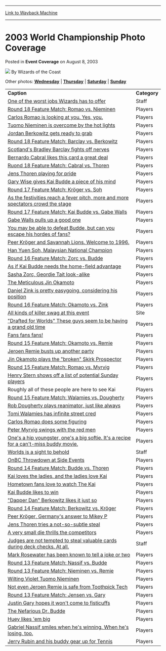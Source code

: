 
---
[Link to Wayback Machine](https://web.archive.org/web/20220807153910/https://magic.wizards.com/en/articles/archive/event-coverage/2003-world-championship-photo-coverage-2003-08-08)

[_metadata_:author]:- "Wizards of the Coast"
[_metadata_:description]:- "Other photos: Wednesday | Thursday | Saturday | Sunday Caption Category One of the worst jobs Wizards has to offer Staff Round 18 Feature Match: Romao vs. Nieminen Players Carlos Romao is looking at you. Yes, you. Players Tuomo Nieminen is overcome by the hot lights Players Jordan Berkowitz gets ready to grab Players Round 18 Feature Match: Barclay vs. Berkowitz Players"
[_metadata_:generator]:- "Drupal 7 (http://drupal.org)"
[_metadata_:node]:- "804871"
[_metadata_:publish_date]:- "2003-08-08"
[_metadata_:source]:- "div-main-content"
[_metadata_:title]:- "2003 World Championship Photo Coverage"
[_metadata_:wayback_capture_timestamp]:- "2022-08-07 15:39:10"
[_metadata_:wayback_raw_url]:- "https://web.archive.org/web/20220807153910id_/https://magic.wizards.com/en/articles/archive/event-coverage/2003-world-championship-photo-coverage-2003-08-08"
[_metadata_:wayback_url]:- "https://magic.wizards.com/en/articles/archive/event-coverage/2003-world-championship-photo-coverage-2003-08-08"
---


2003 World Championship Photo Coverage
======================================



 Posted in **Event Coverage**
 on August 8, 2003 






![](https://media.magic.wizards.com/styles/auth_small/public/images/person/wizards_author.jpg)
By Wizards of the Coast












Other photos: [**Wednesday**](/en/articles/archive/event-coverage/2003-world-championship-photo-coverage-2003-08-01) | [**Thursday**](/en/articles/archive/event-coverage/2003-world-championship-photo-coverage-2003-08-07) | [**Saturday**](http://archive.wizards.com/default.asp?x=sideboard/worlds03/photos4) | [**Sunday**](http://archive.wizards.com/default.asp?x=sideboard/worlds03/photos5)




|  |  |
| --- | --- |
| **Caption** | **Category** |
|  [One of the worst jobs Wizards has to offer](http://www.wizards.com/sideboard/images/worlds03/700.jpg) | Staff |
|  [Round 18 Feature Match: Romao vs. Nieminen](http://www.wizards.com/sideboard/images/worlds03/701.jpg) | Players |
|  [Carlos Romao is looking at you. Yes, you.](http://www.wizards.com/sideboard/images/worlds03/702.jpg) | Players |
|  [Tuomo Nieminen is overcome by the hot lights](http://www.wizards.com/sideboard/images/worlds03/703.jpg) | Players |
|  [Jordan Berkowitz gets ready to grab](http://www.wizards.com/sideboard/images/worlds03/704.jpg) | Players |
|  [Round 18 Feature Match: Barclay vs. Berkowitz](http://www.wizards.com/sideboard/images/worlds03/705.jpg) | Players |
|  [Scotland's Bradley Barclay fights off nerves](http://www.wizards.com/sideboard/images/worlds03/706.jpg) | Players |
|  [Bernardo Cabral likes this card a great deal](http://www.wizards.com/sideboard/images/worlds03/707.jpg) | Players |
|  [Ruond 18 Feature Match: Cabral vs. Thoren](http://www.wizards.com/sideboard/images/worlds03/708.jpg) | Players |
|  [Jens Thoren playing for pride](http://www.wizards.com/sideboard/images/worlds03/709.jpg) | Players |
|  [Gary Wise gives Kai Budde a piece of his mind](http://www.wizards.com/sideboard/images/worlds03/710.jpg) | Players |
|  [Round 17 Feature Match: Kröger vs. Soh](http://www.wizards.com/sideboard/images/worlds03/711.jpg) | Players |
|  [As the festivities reach a fever pitch, more and more spectators crowd the stage](http://www.wizards.com/sideboard/images/worlds03/712.jpg) | Players |
|  [Round 17 Feature Match: Kai Budde vs. Gabe Walls](http://www.wizards.com/sideboard/images/worlds03/713.jpg) | Players |
|  [Gabe Walls pulls up a good one](http://www.wizards.com/sideboard/images/worlds03/714.jpg) | Players |
|  [You may be able to defeat Budde, but can you escape his hordes of fans?](http://www.wizards.com/sideboard/images/worlds03/715.jpg) | Players |
|  [Peer Kröger and Savannah Lions. Welcome to 1996.](http://www.wizards.com/sideboard/images/worlds03/716.jpg) | Players |
|  [Han Yuen Soh, Malaysian National Champion](http://www.wizards.com/sideboard/images/worlds03/717.jpg) | Players |
|  [Round 16 Feature Match: Zorc vs. Budde](http://www.wizards.com/sideboard/images/worlds03/718.jpg) | Players |
|  [As if Kai Budde needs the home-field advantage](http://www.wizards.com/sideboard/images/worlds03/719.jpg) | Players |
|  [Sasha Zorc, Geordie Tait look-alike](http://www.wizards.com/sideboard/images/worlds03/720.jpg) | Players |
|  [The Meticulous Jin Okamoto](http://www.wizards.com/sideboard/images/worlds03/721.jpg) | Players |
|  [Daniel Zink is pretty easygoing, considering his position](http://www.wizards.com/sideboard/images/worlds03/722.jpg) | Players |
|  [Round 16 Feature Match: Okamoto vs. Zink](http://www.wizards.com/sideboard/images/worlds03/723.jpg) | Players |
|  [All kinds of killer swag at this event](http://www.wizards.com/sideboard/images/worlds03/724.jpg) | Site |
|  ["Drafted for Worlds" These guys seem to be having a grand old time](http://www.wizards.com/sideboard/images/worlds03/725.jpg) | Players |
|  [Fans fans fans!](http://www.wizards.com/sideboard/images/worlds03/726.jpg) | Players |
|  [Round 15 Feature Match: Okamoto vs. Remie](http://www.wizards.com/sideboard/images/worlds03/727.jpg) | Players |
|  [Jeroen Remie busts up another party](http://www.wizards.com/sideboard/images/worlds03/728.jpg) | Players |
|  [Jin Okamoto plays the "broken" Skirk Prospector](http://www.wizards.com/sideboard/images/worlds03/729.jpg) | Players |
|  [Round 15 Feature Match: Romao vs. Myrvig](http://www.wizards.com/sideboard/images/worlds03/730.jpg) | Players |
|  [Henry Stern shows off a list of potential Sunday players](http://www.wizards.com/sideboard/images/worlds03/731.jpg) | Players |
| Roughly all of these people are here to see Kai | Players |
|  [Round 15 Feature Match: Walamies vs. Dougherty](http://www.wizards.com/sideboard/images/worlds03/735.jpg) | Players |
|  [Rob Dougherty plays reanimator, just like always](http://www.wizards.com/sideboard/images/worlds03/736.jpg) | Players |
|  [Tomi Walamies has infinite street cred](http://www.wizards.com/sideboard/images/worlds03/737.jpg) | Players |
|  [Carlos Romao does some figuring](http://www.wizards.com/sideboard/images/worlds03/738.jpg) | Players |
|  [Peter Myrvig swings with the red men](http://www.wizards.com/sideboard/images/worlds03/739.jpg) | Players |
|  [One's a hip youngster, one's a big softie. It's a recipe for a can't-miss buddy movie.](http://www.wizards.com/sideboard/images/worlds03/740.jpg) | Players |
|  [Worlds is a sight to behold](http://www.wizards.com/sideboard/images/worlds03/741.jpg) | Staff |
|  [OnBC Throwdown at Side Events](http://www.wizards.com/sideboard/images/worlds03/742.jpg) | Players |
|  [Round 14 Feature Match: Budde vs. Thoren](http://www.wizards.com/sideboard/images/worlds03/743.jpg) | Players |
|  [Kai loves the ladies, and the ladies love Kai](http://www.wizards.com/sideboard/images/worlds03/744.jpg) | Players |
|  [Hometown fans love to watch The Kai](http://www.wizards.com/sideboard/images/worlds03/745.jpg) | Players |
|  [Kai Budde likes to win](http://www.wizards.com/sideboard/images/worlds03/746.jpg) | Players |
|  ["Dapper Dan" Berkowitz likes it just so](http://www.wizards.com/sideboard/images/worlds03/747.jpg) | Players |
|  [Round 14 Feature Match: Berkowitz vs. Kröger](http://www.wizards.com/sideboard/images/worlds03/748.jpg) | Players |
|  [Peer Kröger, Germany's answer to Mikey P](http://www.wizards.com/sideboard/images/worlds03/749.jpg) | Players |
|  [Jens Thoren tries a not-so-subtle steal](http://www.wizards.com/sideboard/images/worlds03/750.jpg) | Players |
|  [A very small die thrills the competitors](http://www.wizards.com/sideboard/images/worlds03/751.jpg) | Players |
|  [Judges are not tempted to steal valuable cards during deck checks. At all.](http://www.wizards.com/sideboard/images/worlds03/752.jpg) | Staff |
|  [Mark Rosewater has been known to tell a joke or two](http://www.wizards.com/sideboard/images/worlds03/753.jpg) | Players |
|  [Round 13 Feature Match: Nassif vs. Budde](http://www.wizards.com/sideboard/images/worlds03/754.jpg) | Players |
|  [Round 13 Feature Match: Nieminen vs. Remie](http://www.wizards.com/sideboard/images/worlds03/755.jpg) | Players |
|  [Wilting Violet Tuomo Nieminen](http://www.wizards.com/sideboard/images/worlds03/756.jpg) | Players |
|  [Not even Jeroen Remie is safe from Toothpick Tech](http://www.wizards.com/sideboard/images/worlds03/757.jpg) | Players |
|  [Round 13 Feature Match: Jensen vs. Gary](http://www.wizards.com/sideboard/images/worlds03/758.jpg) | Players |
|  [Justin Gary hopes it won't come to fisticuffs](http://www.wizards.com/sideboard/images/worlds03/759.jpg) | Players |
|  [The Nefarious Dr. Budde](http://www.wizards.com/sideboard/images/worlds03/760.jpg) | Players |
|  [Huey likes 'em big](http://www.wizards.com/sideboard/images/worlds03/761.jpg) | Players |
|  [Gabriel Nassif smiles when he's winning. When he's losing, too.](http://www.wizards.com/sideboard/images/worlds03/762.jpg) | Players |
|  [Jerry Rubin and his buddy gear up for Tennis](http://www.wizards.com/sideboard/images/worlds03/763.jpg) | Players |







